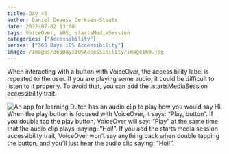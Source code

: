 ```yaml
---
title: Day 45
author: Daniel Devesa Derksen-Staats
date: 2022-07-02 13:08
tags: VoiceOver, iOS, startsMediaSession
categories: ["Accessibility"]
series: ["365 Days iOS Accessibility"]
image: /Images/365DaysIOSAccessibility/image160.jpg
---
```


When interacting with a button with VoiceOver, the accessibility label is repeated to the user. If you are playing some audio, it could be difficult to listen to it properly. To avoid that, you can add the .startsMediaSession accessibility trait.

![An app for learning Dutch has an audio clip to play how you would say Hi. When the play button is focused with VoiceOver, it says: “Play, button”. If you double tap the play button, VoiceOver will say: “Play” at the same time that the audio clip plays, saying: “Hoi!”. If you add the starts media session accessibility trait, VoiceOver won’t say anything back when double tapping the button, and you’ll just hear the audio clip saying: “Hoi!”.](/Images/365DaysIOSAccessibility/image160.jpg)
